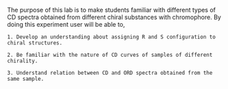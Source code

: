 The purpose of this lab is to make students familiar with different types of CD spectra obtained from different chiral substances with chromophore. By doing this experiment user will be able to,

    1. Develop an understanding about assigning R and S configuration to chiral structures.

    2. Be familiar with the nature of CD curves of samples of different chirality.

    3. Understand relation between CD and ORD spectra obtained from the same sample.
